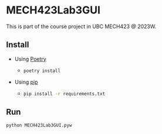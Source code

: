 # MECH423Lab3GUI

This is part of the course project in UBC MECH423 @ 2023W.

## Install

- Using [Poetry](https://python-poetry.org/)
  - ```bash
    poetry install
    ```
- Using [pip](https://pip.pypa.io/en/stable/)
  - ```bash
    pip install -r requirements.txt
    ```

## Run

```bash
python MECH423Lab3GUI.pyw
```
